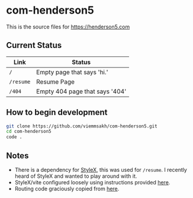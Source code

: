 # com-henderson5

This is the source files for https://henderson5.com

## Current Status
| Link      | Status                         |
| --------- | ------------------------------ |
| `/`       | Empty page that says 'hi.'     |
| `/resume` | Resume Page                    |
| `/404`    | Empty 404 page that says '404' |

## How to begin development
```bash
git clone https://github.com/viemmsakh/com-henderson5.git
cd com-henderson5
code .
```

## Notes
- There is a dependency for [StyleX](https://stylexjs.com/), this was used for `/resume`. I recently heard of StyleX and wanted to play around with it.
- StyleX/vite configured loosely using instructions provided [here](https://medium.com/@huseyinsalmansoftdev/react-stylex-vite-npm-db9be1e5c5c6).
- Routing code graciously copied from [here](https://dev.to/franciscomendes10866/file-based-routing-using-vite-and-react-router-3fdo).